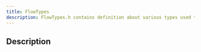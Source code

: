 ```yaml
---
title: FlowTypes
description: FlowTypes.h contains definition about various types used throughout FlowPilot
---
```


## Description

